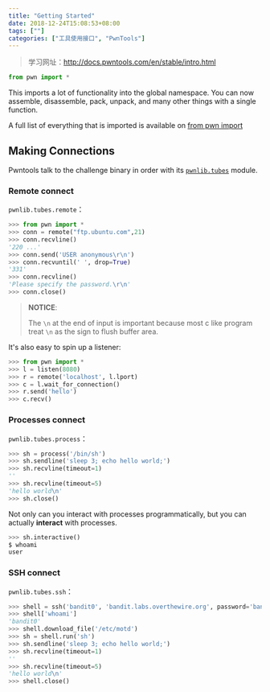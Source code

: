```yaml
---
title: "Getting Started"
date: 2018-12-24T15:08:53+08:00
tags: [""]
categories: ["工具使用接口", "PwnTools"]
---
```


> 学习网址：http://docs.pwntools.com/en/stable/intro.html


```python
from pwn import *
```

This imports a lot of functionality into the global namespace. You can now assemble, disassemble, pack, unpack, and many other things with a single function.

A full list of everything that is imported is available on [from pwn import ](http://docs.pwntools.com/en/stable/globals.html)

## Making Connections

Pwntools talk to the challenge binary in order with its [`pwnlib.tubes`](http://docs.pwntools.com/en/stable/tubes.html#module-pwnlib.tubes) module.

### Remote connect

`pwnlib.tubes.remote`：

```python
>>> from pwn import *
>>> conn = remote("ftp.ubuntu.com",21)
>>> conn.recvline() 
'220 ...'
>>> conn.send('USER anonymous\r\n')
>>> conn.recvuntil(' ', drop=True)
'331'
>>> conn.recvline()
'Please specify the password.\r\n'
>>> conn.close()
```

> **NOTICE**: 
>
> The `\n` at the end of input is important because most c like program treat `\n` as  the sign to flush buffer area.

It's also easy to spin up a listener:

```python
>>> from pwn import *
>>> l = listen(8080)
>>> r = remote('localhost', l.lport)
>>> c = l.wait_for_connection()
>>> r.send('hello')
>>> c.recv()
```

### Processes connect

`pwnlib.tubes.process`：

```python
>>> sh = process('/bin/sh')
>>> sh.sendline('sleep 3; echo hello world;')
>>> sh.recvline(timeout=1)
''
>>> sh.recvline(timeout=5)
'hello world\n'
>>> sh.close()
```

Not only can you interact with processes programmatically, but you can actually **interact** with processes.

```python
>>> sh.interactive()
$ whoami
user
```

### SSH connect

`pwnlib.tubes.ssh`：

```python
>>> shell = ssh('bandit0', 'bandit.labs.overthewire.org', password='bandit0', port=2220)
>>> shell['whoami']
'bandit0'
>>> shell.download_file('/etc/motd')
>>> sh = shell.run('sh')
>>> sh.sendline('sleep 3; echo hello world;') 
>>> sh.recvline(timeout=1)
''
>>> sh.recvline(timeout=5)
'hello world\n'
>>> shell.close()
```


